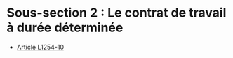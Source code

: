 # Sous-section 2 : Le contrat de travail à durée déterminée

* [Article L1254-10](./LEGIARTI000030442298.md)
